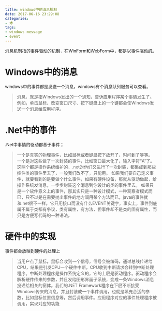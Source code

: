 ```yaml
---
title: windows中的消息机制
date: 2017-06-16 23:29:08
categories:
- 术
tags:
- windows message
- event
---
```

消息机制指的事件驱动的机制，在WinForm和WebForm中，都是以事件驱动的。

# Windows中的消息
windows中的事件都是发送一个消息，windows有个消息队列服务可以查看。
>消息，就是指Windows发出的一个通知，告诉应用程序某个事情发生了。例如，单击鼠标、改变窗口尺寸、按下键盘上的一个键都会使Windows发送一个消息给应用程序。
# .Net中的事件
.Net中事情的驱动都基于事件；
>一个是真实的物理事件，比如鼠标或者键盘按下放开了，时间到了等等。
一个是对这些做了一次封装的事件，比如窗口最大化了，输入字符“A”了。
这两个都是操作系统维护的，.net对他们又进行了一次封装，都集成到那些控件类的事件里去了，一般我们改不了，只能用。
如果我们要自己定义事件，就要看到的是要做个什么事件，如果有硬件设备，那就从驱动做起，给操作系统发消息，一步步封装这个消息到你设计的类的事件里去。
如果只是一个软件意义上的事件，那其实只是一种设计模式，一种观察者模式而已，只不过是在需要抛出事件的地方调用某个方法而已，java的事件就和.net很不一样，它只用接口而没有什么EVENT关键字，事实上，事件到底属不属于类都有争议，类有属性，有方法，但事件却不是类的固有属性，而只是方便写代码的一种语法。
# 硬件中的实现
事件都会放映到硬件的处理上
>当用户点了鼠标，鼠标会收到一个信号，信号会被编码，通过总线传递给CPU，结果是引发CPU一个硬件中断。CPU收到中断请求会转到中断处理程序。中断处理程序是操作系统定义的，它的上层是驱动程序。驱动程序会解析硬件传来的参数，并且发给图形界面子系统，变成一条Windows消息投递给相关的窗体。我们的.NET Framework程序在下层不断接受Windows传来的消息，并且封装成一个事件调用，也就是填充合适的参数，比如鼠标位置信息等，然后调用事件。应用程序对应的事件处理程序被调用，实现对应的功能